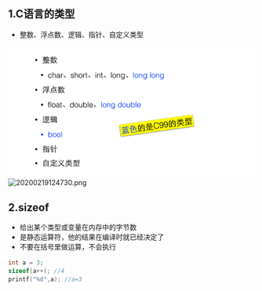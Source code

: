 ## 1.C语言的类型
- 整数、浮点数、逻辑、指针、自定义类型

![20200219124730.png](./resource/20200219124730.png)
![20200219124730.png](http://ww1.sinaimg.cn/large/005SzfLuly1gc1m7cbba8j30ov0d7jse.jpg)

## 2.sizeof
- 给出某个类型或变量在内存中的字节数
- 是静态运算符，他的结果在编译时就已经决定了
- 不要在括号里做运算，不会执行
```c
int a = 3;
sizeof(a++); //4
printf("%d",a); //a=3
```